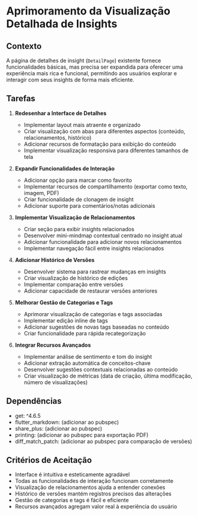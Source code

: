 # Aprimoramento da Visualização Detalhada de Insights

## Contexto
A página de detalhes de insight (`DetailPage`) existente fornece funcionalidades básicas, mas precisa ser expandida para oferecer uma experiência mais rica e funcional, permitindo aos usuários explorar e interagir com seus insights de forma mais eficiente.

## Tarefas

1. **Redesenhar a Interface de Detalhes**
   - Implementar layout mais atraente e organizado
   - Criar visualização com abas para diferentes aspectos (conteúdo, relacionamentos, histórico)
   - Adicionar recursos de formatação para exibição do conteúdo
   - Implementar visualização responsiva para diferentes tamanhos de tela

2. **Expandir Funcionalidades de Interação**
   - Adicionar opção para marcar como favorito
   - Implementar recursos de compartilhamento (exportar como texto, imagem, PDF)
   - Criar funcionalidade de clonagem de insight
   - Adicionar suporte para comentários/notas adicionais

3. **Implementar Visualização de Relacionamentos**
   - Criar seção para exibir insights relacionados
   - Desenvolver mini-mindmap contextual centrado no insight atual
   - Adicionar funcionalidade para adicionar novos relacionamentos
   - Implementar navegação fácil entre insights relacionados

4. **Adicionar Histórico de Versões**
   - Desenvolver sistema para rastrear mudanças em insights
   - Criar visualização de histórico de edições
   - Implementar comparação entre versões
   - Adicionar capacidade de restaurar versões anteriores

5. **Melhorar Gestão de Categorias e Tags**
   - Aprimorar visualização de categorias e tags associadas
   - Implementar edição inline de tags
   - Adicionar sugestões de novas tags baseadas no conteúdo
   - Criar funcionalidade para rápida recategorização

6. **Integrar Recursos Avançados**
   - Implementar análise de sentimento e tom do insight
   - Adicionar extração automática de conceitos-chave
   - Desenvolver sugestões contextuais relacionadas ao conteúdo
   - Criar visualização de métricas (data de criação, última modificação, número de visualizações)

## Dependências
- get: ^4.6.5
- flutter_markdown: (adicionar ao pubspec)
- share_plus: (adicionar ao pubspec)
- printing: (adicionar ao pubspec para exportação PDF)
- diff_match_patch: (adicionar ao pubspec para comparação de versões)

## Critérios de Aceitação
- Interface é intuitiva e esteticamente agradável
- Todas as funcionalidades de interação funcionam corretamente
- Visualização de relacionamentos ajuda a entender conexões
- Histórico de versões mantém registros precisos das alterações
- Gestão de categorias e tags é fácil e eficiente
- Recursos avançados agregam valor real à experiência do usuário